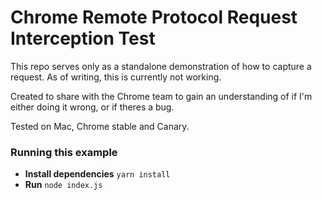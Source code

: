 # Chrome Remote Protocol Request Interception Test
This repo serves only as a standalone demonstration of how to capture a request. As of writing, this is currently not working.

Created to share with the Chrome team to gain an understanding of if I'm either doing it wrong, or if theres a bug.

Tested on Mac, Chrome stable and Canary.

### Running this example
* **Install dependencies** `yarn install`
* **Run** `node index.js`
